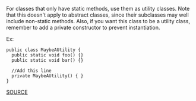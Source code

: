 For classes that only have static methods, use them as utility classes.
Note that this doesn't apply to abstract classes, since their subclasses may well include non-static methods.
Also, if you want this class to be a utility class, remember to add a private constructor to prevent instantiation.

Ex:

    public class MaybeAUtility {
      public static void foo() {}
      public static void bar() {}

      //Add this line
      private MaybeAUtility() { }
    }

[SOURCE](http://pmd.sourceforge.net/pmd-5.3.2/pmd-java/rules/java/design.html#UseUtilityClass)
